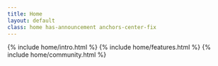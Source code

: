 ```yaml
---
title: Home
layout: default
class: home has-announcement anchors-center-fix
---
```


{% include home/intro.html %}
{% include home/features.html %}
{% include home/community.html %}
